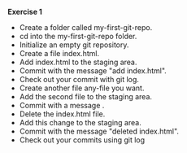 **Exercise 1**

- Create a folder called my-first-git-repo.
- cd into the my-first-git-repo folder.
- Initialize an empty git repository.
- Create a file index.html.
- Add index.html to the staging area.
- Commit with the message "add index.html".
- Check out your commit with git log.
- Create another file any-file you want.
- Add the second file to the staging area.
- Commit with a message .
- Delete the index.html file.
- Add this change to the staging area.
- Commit with the message "deleted index.html".
- Check out your commits using git log
